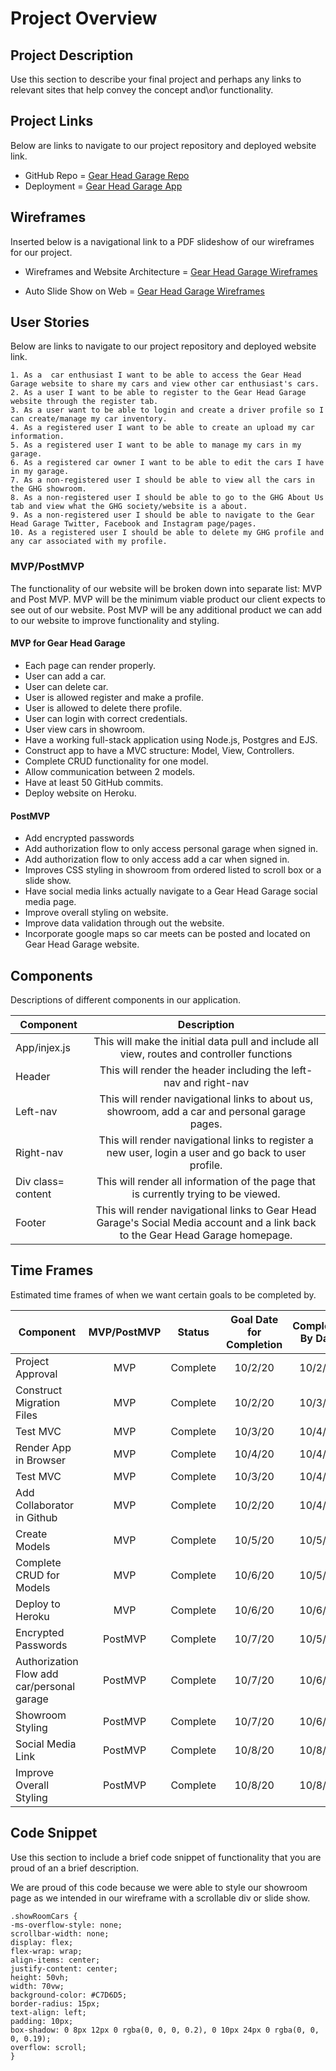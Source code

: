 # Project Overview


## Project Description

Use this section to describe your final project and perhaps any links to relevant sites that help convey the concept and\or functionality.

## Project Links

Below are links to navigate to our project repository and deployed website link. 

- GitHub Repo = [Gear Head Garage Repo](https://github.com/JGeorgos24/GearHeadGarage)
- Deployment = [Gear Head Garage App](https://gearheadgarage-app.herokuapp.com/cars) 

## Wireframes

Inserted below is a navigational link to a PDF slideshow of our wireframes for our project.

- Wireframes and Website Architecture = [Gear Head Garage Wireframes](https://docs.google.com/presentation/d/1_BFz0_28KXCFrs8RDh_PVk9y6f5yklLjPDWCd1eebL0/edit?usp=sharing)

- Auto Slide Show on Web = [Gear Head Garage Wireframes](https://docs.google.com/presentation/d/e/2PACX-1vRwzvQqAHfRAWssQN394EjXMelpak71GS_NRatu-TyPJBKctVNXzIgBPNqiKlUGprOtDlNFYDcYUC89/pub?start=true&loop=true&delayms=30000)


## User Stories

Below are links to navigate to our project repository and deployed website link. 

	1. As a  car enthusiast I want to be able to access the Gear Head Garage website to share my cars and view other car enthusiast's cars.
	2. As a user I want to be able to register to the Gear Head Garage website through the register tab.
	3. As a user want to be able to login and create a driver profile so I can create/manage my car inventory.
	4. As a registered user I want to be able to create an upload my car information. 
	5. As a registered user I want to be able to manage my cars in my garage. 
	6. As a registered car owner I want to be able to edit the cars I have in my garage. 
	7. As a non-registered user I should be able to view all the cars in the GHG showroom.
	8. As a non-registered user I should be able to go to the GHG About Us tab and view what the GHG society/website is a about.
	9. As a non-registered user I should be able to navigate to the Gear Head Garage Twitter, Facebook and Instagram page/pages. 
    10. As a registered user I should be able to delete my GHG profile and any car associated with my profile. 


### MVP/PostMVP 

The functionality of our website will be broken down into separate list: MVP and Post MVP. MVP will be the minimum viable product our client expects to see out of our website. Post MVP will be any additional product we can add to our website to improve functionality and styling.


#### MVP for Gear Head Garage
- Each page can render properly.
- User can add a car. 
- User can delete car.
- User is allowed register and make a profile.
- User is allowed to delete there profile.
- User can login with correct credentials.
- User view cars in showroom.
- Have a working full-stack application using Node.js, Postgres and EJS.
- Construct app to have a MVC structure: Model, View, Controllers.
- Complete CRUD functionality for one model. 
- Allow communication between 2 models.
- Have at least 50 GitHub commits.
- Deploy website on Heroku.


#### PostMVP 
- Add encrypted passwords
- Add authorization flow to only access personal garage when signed in.
- Add authorization flow to only access add a car when signed in.
- Improves CSS styling in showroom from ordered listed to scroll box or a slide show. 
- Have social media links actually navigate to a Gear Head Garage social media page.
- Improve overall styling on website.
- Improve data validation through out the website. 
- Incorporate google maps so car meets can be posted and located on Gear Head Garage website.

## Components
Descriptions of different components in our application. 

| Component | Description | 
| --- | :---: | 
| App/injex.js | This will make the initial data pull and include all view, routes and controller functions| 
| Header | This will render the header including the left-nav and right-nav |
| Left-nav | This will render navigational links to about us, showroom, add a car and personal garage pages. | 
| Right-nav | This will render navigational links to register a new user, login a user and go back to user profile. |
| Div class= content | This will render all information of the page that is currently trying to be viewed. |
| Footer | This will render navigational links to Gear Head Garage's Social Media account and a link back to the Gear Head Garage homepage. | 

## Time Frames

Estimated time frames of when we want certain goals to be completed by. 

| Component | MVP/PostMVP | Status | Goal Date for Completion |Completed By Date |
| --- | :---: | :---: | :---: | :---: |
| Project Approval | MVP | Complete | 10/2/20 | 10/2/20 |
| Construct Migration Files | MVP | Complete | 10/2/20 | 10/3/20 |
| Test MVC  | MVP | Complete | 10/3/20 | 10/4/20 |
| Render App in Browser | MVP | Complete | 10/4/20 | 10/4/20 |
| Test MVC  | MVP | Complete | 10/3/20 | 10/4/20 |
| Add Collaborator in Github | MVP | Complete | 10/2/20 | 10/4/20 |
| Create Models  | MVP | Complete | 10/5/20 | 10/5/20 |
| Complete CRUD for Models  | MVP | Complete | 10/6/20 | 10/5/20 |
| Deploy to Heroku  | MVP | Complete | 10/6/20 | 10/6/20 |
| Encrypted Passwords  | PostMVP | Complete | 10/7/20 | 10/5/20 |
| Authorization Flow add car/personal garage  | PostMVP | Complete | 10/7/20 | 10/6/20 |
| Showroom Styling  | PostMVP | Complete | 10/7/20 | 10/6/20 |
| Social Media Link | PostMVP | Complete | 10/8/20 | 10/8/20 |
| Improve Overall Styling | PostMVP | Complete | 10/8/20 | 10/8/20 |


## Code Snippet

Use this section to include a brief code snippet of functionality that you are proud of an a brief description.   

We are proud of this code because we were able to style our showroom page as we intended in our wireframe with a scrollable div or slide show. 

```
.showRoomCars {
-ms-overflow-style: none;
scrollbar-width: none;
display: flex;
flex-wrap: wrap;
align-items: center;
justify-content: center;
height: 50vh;
width: 70vw;
background-color: #C7D6D5;
border-radius: 15px;
text-align: left;
padding: 10px;
box-shadow: 0 8px 12px 0 rgba(0, 0, 0, 0.2), 0 10px 24px 0 rgba(0, 0, 0, 0.19);
overflow: scroll;
}
```

